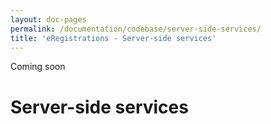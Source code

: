 ```yaml
---
layout: doc-pages
permalink: /documentation/codebase/server-side-services/
title: 'eRegistrations - Server-side services'
---
```


<span class="label label-info">Coming soon</span>

# Server-side services
